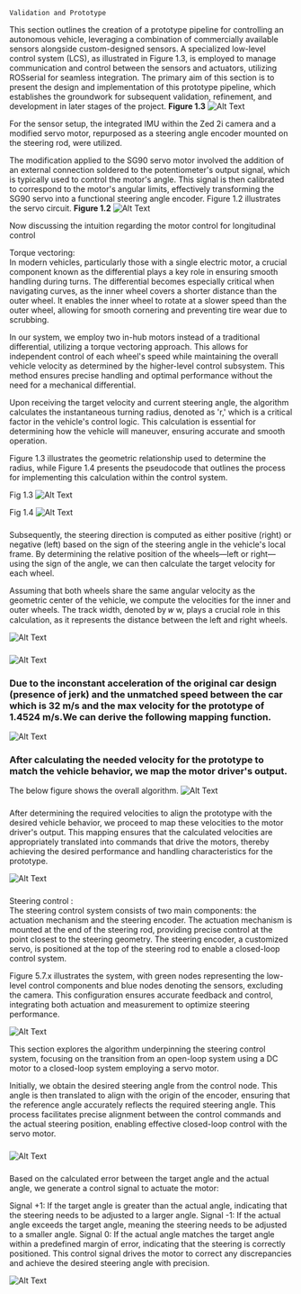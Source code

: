  	Validation and Prototype

This section outlines the creation of a prototype pipeline for controlling an autonomous vehicle, leveraging a combination of commercially available sensors alongside custom-designed sensors. A specialized low-level control system (LCS), as illustrated in Figure 1.3, is employed to manage communication and control between the sensors and actuators, utilizing ROSserial for seamless integration. The primary aim of this section is to present the design and implementation of this prototype pipeline, which establishes the groundwork for subsequent validation, refinement, and development in later stages of the project.
**Figure 1.3**
![Alt Text](https://github.com/talaat259/proof-of-concept-autonomous-car/blob/main/images/image11.png)


For the sensor setup, the integrated IMU within the Zed 2i camera and a modified servo motor, repurposed as a steering angle encoder mounted on the steering rod, were utilized.

The modification applied to the SG90 servo motor involved the addition of an external connection soldered to the potentiometer's output signal, which is typically used to control the motor's angle. This signal is then calibrated to correspond to the motor's angular limits, effectively transforming the SG90 servo into a functional steering angle encoder. Figure 1.2 illustrates the  servo circuit.
**Figure 1.2**
![Alt Text](https://github.com/talaat259/proof-of-concept-autonomous-car/blob/main/images/image9.jpg)

Now discussing the intuition regarding the motor control for longitudinal control  
   
 Torque vectoring:  
	In modern vehicles, particularly those with a single electric motor, a crucial component known as the differential plays a key role in ensuring smooth handling during turns. The differential becomes especially critical when navigating curves, as the inner wheel covers a shorter distance than the outer wheel. It enables the inner wheel to rotate at a slower speed than the outer wheel, allowing for smooth cornering and preventing tire wear due to scrubbing.

In our system, we employ two in-hub motors instead of a traditional differential, utilizing a torque vectoring approach. This allows for independent control of each wheel's speed while maintaining the overall vehicle velocity as determined by the higher-level control subsystem. This method ensures precise handling and optimal performance without the need for a mechanical differential.

Upon receiving the target velocity and current steering angle, the algorithm calculates the instantaneous turning radius, denoted as 'r,' which is a critical factor in the vehicle's control logic. This calculation is essential for determining how the vehicle will maneuver, ensuring accurate and smooth operation.

Figure 1.3 illustrates the geometric relationship used to determine the radius, while Figure 1.4 presents the pseudocode that outlines the process for implementing this calculation within the control system.

Fig 1.3
![Alt Text](https://github.com/talaat259/proof-of-concept-autonomous-car/blob/main/images/image13.jpg)


Fig 1.4
![Alt Text](https://github.com/talaat259/proof-of-concept-autonomous-car/blob/main/images/image14.png)

### 

### 

### 

### 

### 

### 

### 

### 

### 

### 

Subsequently, the steering direction is computed as either positive (right) or negative (left) based on the sign of the steering angle in the vehicle's local frame. By determining the relative position of the wheels—left or right—using the sign of the angle, we can then calculate the target velocity for each wheel.

Assuming that both wheels share the same angular velocity as the geometric center of the vehicle, we compute the velocities for the inner and outer wheels. The track width, denoted by 
𝑤
w, plays a crucial role in this calculation, as it represents the distance between the left and right wheels.




![Alt Text](https://github.com/talaat259/proof-of-concept-autonomous-car/blob/main/images/omega_calc.png)


### 

### 

### 

### 

### 

### 

### 

### 

### 
![Alt Text](https://github.com/talaat259/proof-of-concept-autonomous-car/blob/main/images/image7.png)

### 

### 		Due to the inconstant acceleration of the original car design (presence of jerk) and the unmatched speed between the car which is 32 m/s and the max velocity for the prototype of 1.4524 m/s.We can derive the following mapping function. 

![Alt Text](https://github.com/talaat259/proof-of-concept-autonomous-car/blob/main/images/image15.png)

### 

### 

### 

### 

### 

### 

### 

### 

### 

### 

### 

### 

### 

### 

### After calculating the needed velocity for the prototype to match the vehicle behavior, we map the motor driver's output.

			  
The below figure shows the overall algorithm.
![Alt Text](https://github.com/talaat259/proof-of-concept-autonomous-car/blob/main/images/image16.png)
### 

### 

### 

### 

### 
After determining the required velocities to align the prototype with the desired vehicle behavior, we proceed to map these velocities to the motor driver's output. This mapping ensures that the calculated velocities are appropriately translated into commands that drive the motors, thereby achieving the desired performance and handling characteristics for the prototype.




![Alt Text](https://github.com/talaat259/proof-of-concept-autonomous-car/blob/main/images/image12.png)
### 

Steering control :  
	The steering control system consists of two main components: the actuation mechanism and the steering encoder. The actuation mechanism is mounted at the end of the steering rod, providing precise control at the point closest to the steering geometry. The steering encoder, a customized servo, is positioned at the top of the steering rod to enable a closed-loop control system.

Figure 5.7.x illustrates the system, with green nodes representing the low-level control components and blue nodes denoting the sensors, excluding the camera. This configuration ensures accurate feedback and control, integrating both actuation and measurement to optimize steering performance.



![Alt Text](https://github.com/talaat259/proof-of-concept-autonomous-car/blob/main/images/image17.png)


This section explores the algorithm underpinning the steering control system, focusing on the transition from an open-loop system using a DC motor to a closed-loop system employing a servo motor.


Initially, we obtain the desired steering angle from the control node. This angle is then translated to align with the origin of the encoder, ensuring that the reference angle accurately reflects the required steering angle. This process facilitates precise alignment between the control commands and the actual steering position, enabling effective closed-loop control with the servo motor.


### 


![Alt Text]( https://github.com/talaat259/proof-of-concept-autonomous-car/blob/main/images/image10.png)



### 

###

### 

### 

### 

### 

### 

### 

### 

Based on the calculated error between the target angle and the actual angle, we generate a control signal to actuate the motor:

Signal +1: If the target angle is greater than the actual angle, indicating that the steering needs to be adjusted to a larger angle.
Signal -1: If the actual angle exceeds the target angle, meaning the steering needs to be adjusted to a smaller angle.
Signal 0: If the actual angle matches the target angle within a predefined margin of error, indicating that the steering is correctly positioned.
This control signal drives the motor to correct any discrepancies and achieve the desired steering angle with precision.






![Alt Text](https://github.com/talaat259/proof-of-concept-autonomous-car/blob/main/images/image8.png)







### 

### 

### 

### 

### 

### 

### 

### 

### 

### 

### 

### 

### 

### 

### 

### 

### 

### 

### 

### 

### 

### 

### 

### 

### 

### 

### 

### 

### 

### 

### 
